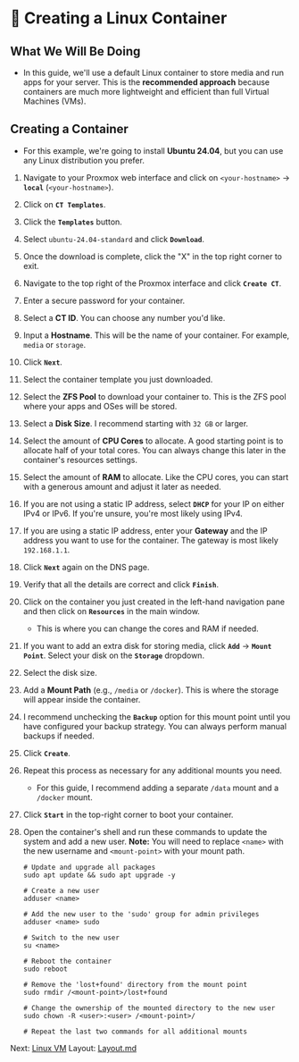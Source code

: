 # 🐧 Creating a Linux Container

## What We Will Be Doing

* In this guide, we'll use a default Linux container to store media and run apps for your server. This is the **recommended approach** because containers are much more lightweight and efficient than full Virtual Machines (VMs).

## Creating a Container

* For this example, we're going to install **Ubuntu 24.04**, but you can use any Linux distribution you prefer.

1. Navigate to your Proxmox web interface and click on `<your-hostname>` -> **`local`** (`<your-hostname>`).

2. Click on **`CT Templates`**.

3. Click the **`Templates`** button.

4. Select `ubuntu-24.04-standard` and click **`Download`**.

5. Once the download is complete, click the "X" in the top right corner to exit.

6. Navigate to the top right of the Proxmox interface and click **`Create CT`**.

7. Enter a secure password for your container.

8. Select a **CT ID**. You can choose any number you'd like.

9. Input a **Hostname**. This will be the name of your container. For example, `media` or `storage`.

10. Click **`Next`**.

11. Select the container template you just downloaded.

12. Select the **ZFS Pool** to download your container to. This is the ZFS pool where your apps and OSes will be stored.

13. Select a **Disk Size**. I recommend starting with `32 GB` or larger.

14. Select the amount of **CPU Cores** to allocate. A good starting point is to allocate half of your total cores. You can always change this later in the container's resources settings.

15. Select the amount of **RAM** to allocate. Like the CPU cores, you can start with a generous amount and adjust it later as needed.

16. If you are not using a static IP address, select **`DHCP`** for your IP on either IPv4 or IPv6. If you're unsure, you're most likely using IPv4.

17. If you are using a static IP address, enter your **Gateway** and the IP address you want to use for the container. The gateway is most likely `192.168.1.1`.

18. Click **`Next`** again on the DNS page.

19. Verify that all the details are correct and click **`Finish`**.

20. Click on the container you just created in the left-hand navigation pane and then click on **`Resources`** in the main window.

    * This is where you can change the cores and RAM if needed.

21. If you want to add an extra disk for storing media, click **`Add`** -> **`Mount Point`**. Select your disk on the **`Storage`** dropdown.

22. Select the disk size.

23. Add a **Mount Path** (e.g., `/media` or `/docker`). This is where the storage will appear inside the container.

24. I recommend unchecking the **`Backup`** option for this mount point until you have configured your backup strategy. You can always perform manual backups if needed.

25. Click **`Create`**.

26. Repeat this process as necessary for any additional mounts you need.

    * For this guide, I recommend adding a separate `/data` mount and a `/docker` mount.

27. Click **`Start`** in the top-right corner to boot your container.

28. Open the container's shell and run these commands to update the system and add a new user. **Note:** You will need to replace `<name>` with the new username and `<mount-point>` with your mount path.

    ```
    # Update and upgrade all packages
    sudo apt update && sudo apt upgrade -y

    # Create a new user
    adduser <name>

    # Add the new user to the 'sudo' group for admin privileges
    adduser <name> sudo

    # Switch to the new user
    su <name>

    # Reboot the container
    sudo reboot

    # Remove the 'lost+found' directory from the mount point
    sudo rmdir /<mount-point>/lost+found

    # Change the ownership of the mounted directory to the new user
    sudo chown -R <user>:<user> /<mount-point>/

    # Repeat the last two commands for all additional mounts
    ```

Next: [Linux VM](../LinuxVM) Layout: [Layout.md](../Layout)
